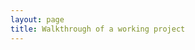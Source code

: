 ```yaml
---
layout: page
title: Walkthrough of a working project
---
```





[repo]: https://github.com/neelsmith/concmd